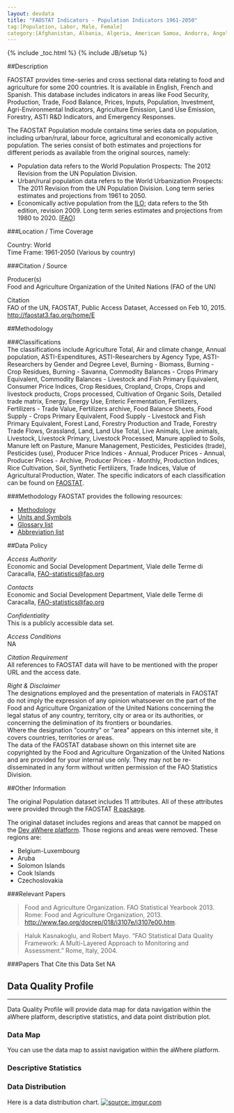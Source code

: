 ```yaml
---
layout: devdata
title: "FAOSTAT Indicators - Population Indicators 1961-2050"
tag:[Population, Labor, Male, Female]
category:[Afghanistan, Albania, Algeria, American Samoa, Andorra, Angola, Anguilla, Antigua & Barbuda, Argentina, Armenia, Aruba, Australia, Austria, Azerbaijan, The Bahamas, Bahrain, Bangladesh, Barbados, Belarus, Belgium, Belize, Benin, Bermuda, Bhutan, Bolivia, Bosnia & Herzegovina, Botswana, Brazil, British Virgin Is., Brunei, Bulgaria, Burkina Faso, Burundi, Cape Verde, Cambodia, Cameroon, Canada, Cayman Is., Central African Republic, Chad, Chile, China, Colombia, Comoros, Congo, Cook Is., Costa Rica, Croatia, Cuba, Cyprus, Czech Republic, Denmark, Djibouti, Dominica, Dominican Republic, Democratic Republic of the Congo, Ecuador, Egypt, El Salvador, Equatorial Guinea, Eritrea, Estonia, Ethiopia, Falkland Is., Faroe Is., Fiji, Finland, France, French Guiana, French Polynesia, Gabon, The Gambia, Georgia, Germany, Ghana, Gibraltar, Greece, Greenland, Grenada, Guadeloupe, Guam, Guatemala, Guinea, Guinea-Bissau, Guyana, Haiti, Honduras, Hong Kong, Hungary, Iceland, India, Indonesia, Iran, Iraq, Ireland, Isle of Man, Israel, Italy, Jamaica, Japan, Jordan, Kazakhstan, Kenya, Kiribati, Kuwait, Kyrgyzstan, Laos, Latvia, Lebanon, Lesotho, Liberia, Libya, Liechtenstein, Lithuania, Luxembourg, Macao, Macedonia, Madagascar, Malawi, Malaysia, Maldives, Mali, Malta, Marshall Is., Martinique, Mauritania, Mauritius, Mayotte, Mexico, Micronesia, Monaco, Mongolia, Montenegro, Montserrat, Morocco, Mozambique, Myanmar, Namibia, Nauru, Nepal, Netherlands, Netherlands Antilles, New Caledonia, New Zealand, Nicaragua, Niger, Nigeria, Niue, North Korea, Northern Mariana Is., Norway, Oman, Pakistan, Palau, Panama, Papua New Guinea, Paraguay, Peru, Philippines, Poland, Portugal, Puerto Rico, Qatar, South Korea, Moldova, Romania, Russia, Rwanda, Samoa, San Marino, Sao Tome & Principe, Saudi Arabia, Senegal, Serbia, Seychelles, Sierra Leone, Singapore, Slovakia, Slovenia, Solomon Is., Somalia, South Africa, South Sudan, Spain, Sri Lanka, Sudan, Suriname, Swaziland, Sweden, Switzerland, Syria, Taiwan, Tajikistan, Tanzania, Thailand, Timor Leste, Togo, Tokelau, Tonga, Trinidad & Tobago, Tunisia, Turkey, Turkmenistan, Turks & Caicos Is., Tuvalu, Uganda, Ukraine, United Arab Emirates, United Kingdom, United States, Virgin Is., Uruguay, Uzbekistan, Vanuatu, Venezuela, Vietnam, Wallis & Futuna, West Bank, Western Sahara, Yemen, Zambia, Zimbabwe]
---
```


{% include _toc.html %}
{% include JB/setup %}

##Description

FAOSTAT provides time-series and cross sectional  data relating to food and agriculture for some 200 countries. It is available in English, French and Spanish. This database includes indicators in areas like Food Security, Production, Trade, Food Balance, Prices, Inputs, Population, Investment, Agri-Environmental Indicators, Agriculture Emission, Land Use Emission, Forestry, ASTI R&D Indicators, and Emergency Responses.   

The FAOSTAT Population module contains time series data on population, including urban/rural, labour force, agricultural and economically active population. The series consist of both estimates and projections for different periods as available from the original sources, namely:

- Population data refers to the World Population Prospects: The 2012 Revision from the UN Population Division.
- Urban/rural population data refers to the World Urbanization Prospects: The 2011 Revision from the UN Population Division. Long term series estimates and projections from 1961 to 2050.
- Economically active population from the [ILO](laborsta.ilo.org); data refers to the 5th edition, revision 2009. Long term series estimates and projections from 1980 to 2020. [[FAO][6]]   

###Location / Time Coverage

Country: World  
Time Frame: 1961-2050 (Various by country)  

###Citation / Source

Producer(s)   
Food and Agriculture Organization of the United Nations (FAO of the UN) 

Citation  
FAO of the UN, FAOSTAT, Public Access Dataset, Accessed on Feb 10, 2015. http://faostat3.fao.org/home/E

##Methodology

###Classifications    
The classifications include Agriculture Total, Air and climate change, Annual population, ASTI-Expenditures, ASTI-Researchers by Agency Type, ASTI-Researchers by Gender and Degree Level, Burning - Biomass, Burning - Crop Residues, Burning - Savanna, Commodity Balances - Crops Primary Equivalent, Commodity Balances - Livestock and Fish Primary Equivalent, Consumer Price Indices, Crop Residues, Cropland, Crops, Crops and livestock products, Crops processed, Cultivation of Organic Soils, Detailed trade matrix, Energy, Energy Use, Enteric Fermentation, Fertilizers, Fertilizers - Trade Value, Fertilizers archive, Food Balance Sheets, Food Supply - Crops Primary Equivalent, Food Supply - Livestock and Fish Primary Equivalent, Forest Land, Forestry Production and Trade, Forestry Trade Flows, Grassland, Land, Land Use Total, Live Animals, Live animals, Livestock, Livestock Primary, Livestock Processed, Manure applied to Soils, Manure left on Pasture, Manure Management, Pesticides, Pesticides (trade), Pesticides (use), Producer Price Indices - Annual, Producer Prices - Annual, Producer Prices - Archive, Producer Prices - Monthly, Production Indices, Rice Cultivation, Soil, Synthetic Fertilizers, Trade Indices, Value of Agricultural Production, Water. The specific indicators of each classification can be found on [FAOSTAT][1].

###Methodology
FAOSTAT provides the following resources:

- [Methodology][2] 
- [Units and Symbols][3]   
- [Glossary list][4]
- [Abbreviation list][5]  

##Data Policy

*Access Authority*  
Economic and Social Development Department, Viale delle Terme di Caracalla, FAO-statistics@fao.org

*Contacts*  
Economic and Social Development Department, Viale delle Terme di Caracalla, FAO-statistics@fao.org

*Confidentiality*  
This is a publicly accessible data set.

*Access Conditions*  
NA 

*Citation Requirement*  
All references to FAOSTAT data will have to be mentioned with the proper URL and the access date.

*Right & Disclaimer*  
The designations employed and the presentation of materials in FAOSTAT do not imply the expression of any opinion whatsoever on the part of the Food and Agriculture Organization of the United Nations concerning the legal status of any country, territory, city or area or its authorities, or concerning the delimination of its frontiers or boundaries.  
Where the designation "country" or "area" appears on this internet site, it covers countries, territories or areas.  
The data of the FAOSTAT database shown on this internet site are copyrighted by the Food and Agriculture Organization of the United Nations and are provided for your internal use only. They may not be re-disseminated in any form without written permission of the FAO Statistics Division.  

##Other Information

The original Population dataset includes 11 attributes. All of these attributes were provided through the FAOSTAT [R package][7]. 

The original dataset includes regions and areas that cannot be mapped on the [Dev aWhere platform][8]. Those regions and areas were removed. These regions are: 
  
- Belgium-Luxembourg
- Aruba
- Solomon Islands
- Cook Islands
- Czechoslovakia


###Relevant Papers

> Food and Agriculture Organization. FAO Statistical Yearbook 2013. Rome: Food and Agriculture Organization, 2013. http://www.fao.org/docrep/018/i3107e/i3107e00.htm.  

> Haluk Kasnakoglu, and Robert Mayo. “FAO Statistical Data Quality Framework: A Multi-Layered Approach to Monitoring and Assessment.” Rome, Italy, 2004.

###Papers That Cite this Data Set
NA

## Data Quality Profile
----
Data Quality Profile will provide data map for data navigation within the aWhere platform, descriptive statistics, and data point distribution plot. 

### Data Map
You can use the data map to assist navigation within the aWhere platform. 
<script src="https://gist.github.com/yizhexu/4701279a32ebd820ab3c.js"></script>

### Descriptive Statistics
<script src="https://gist.github.com/yizhexu/e37669b09f17f08c22dd.js"></script>

### Data Distribution
Here is a data distribution chart. 
<a href="http://imgur.com/sroRzpH"><img src="http://i.imgur.com/sroRzpH.jpg" title="source: imgur.com" /></a>



[1]: http://faostat3.fao.org/mes/classifications/E "Classifications" 
[2]: http://faostat3.fao.org/mes/methodology_list/E "Methods & Standards"
[3]: http://faostat3.fao.org/mes/units/E "Standard Units and Symbols used in FAOSTAT"
[4]: http://faostat3.fao.org/mes/glossary/E "Glossary List"
[5]: http://faostat3.fao.org/mes/abbreviations/E "Abbreviations List"
[6]: http://faostat3.fao.org/download/O/*/E "Population"
[7]: http://cran.r-project.org/web/packages/FAOSTAT/index.html "FAOSTAT: A complementary package to the FAOSTAT database and the Statistical Yearbook of the Food and Agricultural Organization of the United Nations"
[8]: http://apps.awhere.com/ "aWhere Platform"
